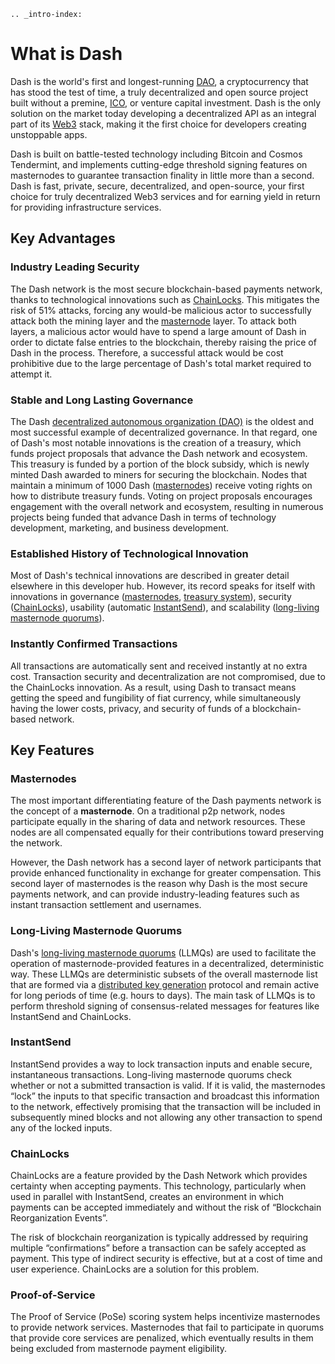 ```{eval-rst}
.. _intro-index:
```

# What is Dash

Dash is the world's first and longest-running [DAO](https://www.investopedia.com/tech/what-dao/), a cryptocurrency that has stood the test of time, a truly decentralized and open source project built without a premine, [ICO](https://www.investopedia.com/terms/i/initial-coin-offering-ico.asp), or venture capital investment. Dash is the only solution on the market today developing a decentralized API as an integral part of its [Web3](https://en.wikipedia.org/wiki/Web3) stack, making it the first choice for developers creating unstoppable apps.

Dash is built on battle-tested technology including Bitcoin and Cosmos Tendermint, and implements cutting-edge threshold signing features on masternodes to guarantee transaction finality in little more than a second. Dash is fast, private, secure, decentralized, and open-source, your first choice for truly decentralized Web3 services and for earning yield in return for providing infrastructure services.

## Key Advantages

### Industry Leading Security

The Dash network is the most secure blockchain-based payments network, thanks to technological innovations such as [ChainLocks](#chainlocks). This mitigates the risk of 51% attacks, forcing any would-be malicious actor to successfully attack both the mining layer and the [masternode](#masternodes) layer. To attack both layers, a malicious actor would have to spend a large amount of Dash in order to dictate false entries to the blockchain, thereby raising the price of Dash in the process. Therefore, a successful attack would be cost prohibitive due to the large percentage of Dash's total market required to attempt it.

### Stable and Long Lasting Governance

The Dash [decentralized autonomous organization (DAO)](../reference/glossary.md#decentralized-autonomous-organization-dao) is the oldest and most successful example of decentralized governance. In that regard, one of Dash's most notable innovations is the creation of a treasury, which funds project proposals that advance the Dash network and ecosystem. This treasury is funded by a portion of the block subsidy, which is newly minted Dash awarded to miners for securing the blockchain. Nodes that maintain a minimum of 1000 Dash ([masternodes](#masternodes)) receive voting rights on how to distribute treasury funds. Voting on project proposals encourages engagement with the overall network and ecosystem, resulting in numerous projects being funded that advance Dash in terms of technology development, marketing, and business development.

### Established History of Technological Innovation

Most of Dash's technical innovations are described in greater detail elsewhere in this developer hub. However, its record speaks for itself with innovations in governance ([masternodes](https://docs.dash.org/en/stable/introduction/features.html#masternodes), [treasury system](https://docs.dash.org/en/stable/introduction/features.html#decentralized-governance)), security ([ChainLocks](https://docs.dash.org/en/stable/introduction/features.html#chainlocks)), usability (automatic [InstantSend](https://docs.dash.org/en/stable/introduction/features.html#instantsend)), and scalability ([long-living masternode quorums](../reference/glossary.md#long-living-masternode-quorum-llmq)).

### Instantly Confirmed Transactions

All transactions are automatically sent and received instantly at no extra cost. Transaction security and decentralization are not compromised, due to the ChainLocks innovation. As a result, using Dash to transact means getting the speed and fungibility of fiat currency, while simultaneously having the lower costs, privacy, and security of funds of a blockchain-based network.

## Key Features

### Masternodes

The most important differentiating feature of the Dash payments network is the concept of a **masternode**. On a traditional p2p network, nodes participate equally in the sharing of data and network resources. These nodes are all compensated equally for their contributions toward preserving the network.

However, the Dash network has a second layer of network participants that provide enhanced functionality in exchange for greater compensation. This second layer of masternodes is the reason why Dash is the most secure payments network, and can provide industry-leading features such as instant transaction settlement and usernames.

### Long-Living Masternode Quorums

Dash's [long-living masternode quorums](https://docs.dash.org/en/stable/docs/core/guide/dash-features-masternode-quorums.html) (LLMQs) are used to facilitate the operation of masternode-provided features in a decentralized, deterministic way. These LLMQs are deterministic subsets of the overall masternode list that are formed via a [distributed key generation](../reference/glossary.md#distributed-key-generation-dkg) protocol and remain active for long periods of time (e.g. hours to days). The main task of LLMQs is to perform threshold signing of consensus-related messages for features like InstantSend and ChainLocks.

### InstantSend

InstantSend provides a way to lock transaction inputs and enable secure, instantaneous transactions. Long-living masternode quorums check whether or not a submitted transaction is valid. If it is valid, the masternodes “lock” the inputs to that specific transaction and broadcast this information to the network, effectively promising that the transaction will be included in subsequently mined blocks and not allowing any other transaction to spend any of the locked inputs.

### ChainLocks

ChainLocks are a feature provided by the Dash Network which provides certainty when accepting payments. This technology, particularly when used in parallel with InstantSend, creates an environment in which payments can be accepted immediately and without the risk of “Blockchain Reorganization Events”.

The risk of blockchain reorganization is typically addressed by requiring multiple “confirmations” before a transaction can be safely accepted as payment. This type of indirect security is effective, but at a cost of time and user experience. ChainLocks are a solution for this problem.

### Proof-of-Service

The Proof of Service (PoSe) scoring system helps incentivize masternodes to provide network services. Masternodes that fail to participate in quorums that provide core services are penalized, which eventually results in them being excluded from masternode payment eligibility.
